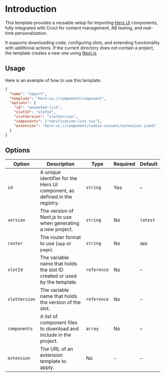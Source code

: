 # Introduction

This template provides a reusable setup for importing [Hero UI](https://heroui.com?utm_source=croct) components, fully integrated
with Croct for content management, AB testing, and real-time personalization.

It supports downloading code, configuring slots, and extending functionality with additional actions. 
If the current directory does not contain a project, the template creates a new one using [Next.js](https://nextjs.org/?utm_source=croct).

## Usage

Here is an example of how to use this template:

```json
{
  "name": "import",
  "template": "hero-ui://component/component",
  "options": {
    "id": "animated-list",
    "slotId": "slotId",
    "slotVersion": "slotVersion",
    "components": ["notification-list.tsx"],
    "extension": "hero-ui://component/cookie-consent/extension.json5"
  }
}
```

## Options

| Option        | Description                                                                | Type        | Required | Default  |
|---------------|----------------------------------------------------------------------------|-------------|----------|----------|
| `id`          | A unique identifier for the Hero UI component, as defined in the registry. | `string`    | Yes      | –        |
| `version`     | The version of Next.js to use when generating a new project.               | `string`    | No       | `latest` |
| `router`      | The router format to use (`app` or `page`).                                | `string`    | No       | `app`    |
| `slotId`      | The variable name that holds the slot ID created or used by the template.  | `reference` | No       | –        |
| `slotVersion` | The variable name that holds the version of the slot.                      | `reference` | No       | –        |
| `components`  | A list of component files to download and include in the project.          | `array`     | No       | –        |
| `extension`   | The URL of an extension template to apply.                                 | No          | -        | –        |
